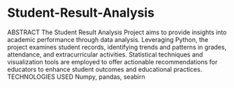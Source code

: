 # Student-Result-Analysis
ABSTRACT
The Student Result Analysis Project aims to provide insights into academic performance through data analysis. Leveraging Python, the project examines student records, identifying trends and patterns in grades, attendance, and extracurricular activities. Statistical techniques and visualization tools are employed to offer actionable recommendations for educators to enhance student outcomes and educational practices.
TECHNOLOGIES USED
Numpy, pandas, seabirn
